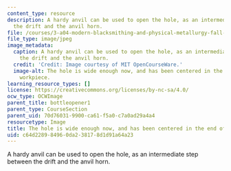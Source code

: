 ```yaml
---
content_type: resource
description: A hardy anvil can be used to open the hole, as an intermediate step between
  the drift and the anvil horn.
file: /courses/3-a04-modern-blacksmithing-and-physical-metallurgy-fall-2008/c64d228984960da238178d1d91a64a23_062.jpg
file_type: image/jpeg
image_metadata:
  caption: A hardy anvil can be used to open the hole, as an intermediate step between
    the drift and the anvil horn.
  credit: 'Credit: Image courtesy of MIT OpenCourseWare.'
  image-alt: The hole is wide enough now, and has been centered in the end of the
    workpiece.
learning_resource_types: []
license: https://creativecommons.org/licenses/by-nc-sa/4.0/
ocw_type: OCWImage
parent_title: bottleopener1
parent_type: CourseSection
parent_uid: 70d76031-9900-ca61-f5a0-c7a0ad29a4a4
resourcetype: Image
title: The hole is wide enough now, and has been centered in the end of the workpiece
uid: c64d2289-8496-0da2-3817-8d1d91a64a23
---
```

A hardy anvil can be used to open the hole, as an intermediate step between the drift and the anvil horn.